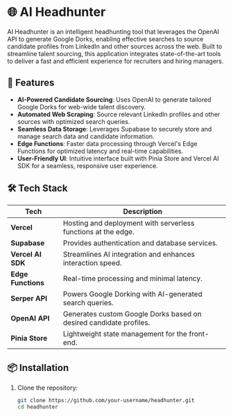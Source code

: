 # 🌐 AI Headhunter

AI Headhunter is an intelligent headhunting tool that leverages the OpenAI API to generate Google Dorks, enabling effective searches to source candidate profiles from LinkedIn and other sources across the web. Built to streamline talent sourcing, this application integrates state-of-the-art tools to deliver a fast and efficient experience for recruiters and hiring managers.

## 🚀 Features
- **AI-Powered Candidate Sourcing**: Uses OpenAI to generate tailored Google Dorks for web-wide talent discovery.
- **Automated Web Scraping**: Source relevant LinkedIn profiles and other sources with optimized search queries.
- **Seamless Data Storage**: Leverages Supabase to securely store and manage search data and candidate information.
- **Edge Functions**: Faster data processing through Vercel's Edge Functions for optimized latency and real-time capabilities.
- **User-Friendly UI**: Intuitive interface built with Pinia Store and Vercel AI SDK for a seamless, responsive user experience.

## 🛠️ Tech Stack
| Tech            | Description                                                   |
|-----------------|---------------------------------------------------------------|
| **Vercel**      | Hosting and deployment with serverless functions at the edge.  |
| **Supabase**    | Provides authentication and database services.                |
| **Vercel AI SDK** | Streamlines AI integration and enhances interaction speed. |
| **Edge Functions** | Real-time processing and minimal latency.                  |
| **Serper API**  | Powers Google Dorking with AI-generated search queries.       |
| **OpenAI API**  | Generates custom Google Dorks based on desired candidate profiles. |
| **Pinia Store** | Lightweight state management for the front-end.               |

## 📦 Installation

1. Clone the repository:
   ```bash
   git clone https://github.com/your-username/headhunter.git
   cd headhunter
